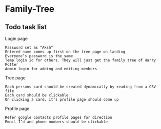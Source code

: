 # Family-Tree

## Todo task list

Login page

    Password set as “Aksh”
    Entered name comes up first on the tree page on landing 
    Everyone’s password is the same
    Temp login id for others. They will just get the family tree of Harry Potter
    Admin login for adding and editing members

Tree page

    Each persons card should be created dynamically by reading from a CSV file
    Each card should be clickable
    On clicking a card, it’s profile page should come up

Profile page

    Refer google contacts profile pages for direction
    Email I’d and phone numbers should be clickable
